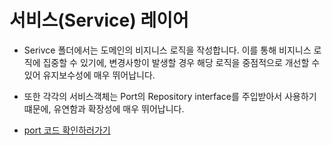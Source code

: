 # 서비스(Service) 레이어

- Serivce 폴더에서는 도메인의 비지니스 로직을 작성합니다. 이를 통해 비지니스 로직에 집중할 수 있기에, 변경사항이 발생할 경우 해당 로직을 중점적으로 개선할 수 있어 유지보수성에 매우 뛰어납니다.

- 또한 각각의 서비스객체는 Port의 Repository interface를 주입받아서 사용하기 떄문에, 유연함과 확장성에 매우 뛰어납니다.

- [port 코드 확인하러가기](https://github.com/ROKA-TEAM/samsamoohooh-go-api/tree/pinned/2024_10_28/internal/application/port)
